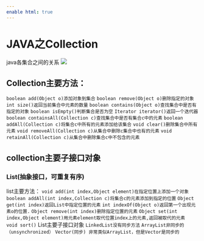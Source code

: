 ```yaml
---
enable html: true
---
```

# **JAVA之Collection**
java各集合之间的关系
![](http://img.blog.csdn.net/20160706172512559?watermark/2/text/aHR0cDovL2Jsb2cuY3Nkbi5uZXQv/font/5a6L5L2T/fontsize/400/fill/I0JBQkFCMA==/dissolve/70/gravity/Center)

## Collection主要方法：

`boolean add(Object o)添加对象到集合`
`boolean remove(Object o)删除指定的对象`
`int size()返回当前集合中元素的数量`
`boolean contains(Object o)查找集合中是否有指定的对象`
`boolean isEmpty()判断集合是否为空`
`Iterator iterator()返回一个迭代器`
`boolean containsAll(Collection c)查找集合中是否有集合c中的元素`
`boolean addAll(Collection c)将集合c中所有的元素添加给该集合`
`void clear()删除集合中所有元素`
`void removeAll(Collection c)从集合中删除c集合中也有的元素`
`void retainAll(Collection c)从集合中删除集合c中不包含的元素`
## collection主要子接口对象
### List(抽象接口，可重复有序)
list主要方法：
`void add(int index,Object element)在指定位置上添加一个对象`
`boolean addAll(int index,Collection c)将集合c的元素添加到指定的位置`
`Object get(int index)返回List中指定位置的元素`
`int indexOf(Object o)返回第一个出现元素o的位置.`
`Object remove(int index)删除指定位置的元素`
`Object set(int index,Object element)用元素element取代位置index上的元素,返回被取代的元素
void sort()`
List主要子接口对象
`LinkedList没有同步方法`
`ArrayList非同步的（unsynchronized）`
`Vector(同步) 非常类似ArrayList，但是Vector是同步的`